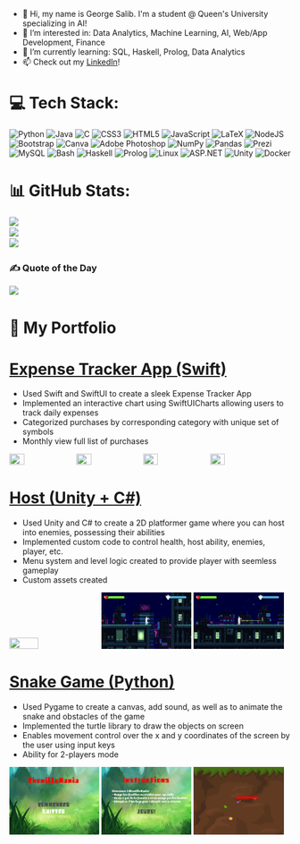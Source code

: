 - 👋 Hi, my name is George Salib. I'm a student @ Queen's University specializing in AI!
- 👀 I’m interested in: Data Analytics, Machine Learning, AI, Web/App Development, Finance
- 🌱 I’m currently learning: SQL, Haskell, Prolog, Data Analytics
- 📫 Check out my [LinkedIn](http://www.linkedin.com/in/georgesalib)!

# 💻 Tech Stack:
![Python](https://img.shields.io/badge/python-3670A0?style=for-the-badge&logo=python&logoColor=ffdd54) 
![Java](https://img.shields.io/badge/java-%23ED8B00.svg?style=for-the-badge&logo=java&logoColor=white) 
![C](https://img.shields.io/badge/c-%2300599C.svg?style=for-the-badge&logo=c&logoColor=white)
![CSS3](https://img.shields.io/badge/css3-%231572B6.svg?style=for-the-badge&logo=css3&logoColor=white) 
![HTML5](https://img.shields.io/badge/html5-%23E34F26.svg?style=for-the-badge&logo=html5&logoColor=white) 
![JavaScript](https://img.shields.io/badge/javascript-%23323330.svg?style=for-the-badge&logo=javascript&logoColor=%23F7DF1E) 
![LaTeX](https://img.shields.io/badge/latex-%23008080.svg?style=for-the-badge&logo=latex&logoColor=white) 
![NodeJS](https://img.shields.io/badge/node.js-6DA55F?style=for-the-badge&logo=node.js&logoColor=white) 
![Bootstrap](https://img.shields.io/badge/bootstrap-%23563D7C.svg?style=for-the-badge&logo=bootstrap&logoColor=white) 
![Canva](https://img.shields.io/badge/Canva-%2300C4CC.svg?style=for-the-badge&logo=Canva&logoColor=white) 
![Adobe Photoshop](https://img.shields.io/badge/adobe_photoshop-%2331A8FF.svg?style=for-the-badge&logo=adobephotoshop&logoColor=white) 
![NumPy](https://img.shields.io/badge/numpy-%23013243.svg?style=for-the-badge&logo=numpy&logoColor=white) 
![Pandas](https://img.shields.io/badge/pandas-%23150458.svg?style=for-the-badge&logo=pandas&logoColor=white) 
![Prezi](https://img.shields.io/badge/Prezi-%23000000.svg?style=for-the-badge&logo=Prezi&logoColor=white) 
![MySQL](https://img.shields.io/badge/mysql-%2300f.svg?style=for-the-badge&logo=mysql&logoColor=white) 
![Bash](https://img.shields.io/badge/bash-%23808080.svg?style=for-the-badge&logo=bash&logoColor=white) 
![Haskell](https://img.shields.io/badge/haskell-%23563D7C.svg?style=for-the-badge&logo=haskell&logoColor=white) 
![Prolog](https://img.shields.io/badge/prolog-%23ED8B02.svg?style=for-the-badge&logo=prolog&logoColor=white) 
![Linux](https://img.shields.io/badge/linux-%23000000.svg?style=for-the-badge&logo=linux&logoColor=white) 
![ASP.NET](https://img.shields.io/badge/ASP.NET-%234E4E94.svg?style=for-the-badge&logo=ASP.NET&logoColor=white) 
![Unity](https://img.shields.io/badge/unity-%23404040.svg?style=for-the-badge&logo=unity&logoColor=white) 
![Docker](https://img.shields.io/badge/docker-%231D63ED.svg?style=for-the-badge&logo=docker&logoColor=white) 

# 📊 GitHub Stats:
![](https://github-readme-stats.vercel.app/api?username=george-salib&theme=dark&hide_border=false&include_all_commits=true&count_private=true)<br/>
![](https://github-readme-streak-stats.herokuapp.com/?user=george-salib&theme=dark&hide_border=false)<br/>
![](https://github-readme-stats.vercel.app/api/top-langs/?username=george-salib&theme=dark&hide_border=false&include_all_commits=true&count_private=true&layout=compact)
### ✍️ Quote of the Day
![](https://quotes-github-readme.vercel.app/api?type=horizontal&theme=radical)


# 💼 My Portfolio

# [Expense Tracker App (Swift)](https://github.com/george-salib/Expense_Tracker_App)
* Used Swift and SwiftUI to create a sleek Expense Tracker App
* Implemented an interactive chart using SwiftUICharts allowing users to track daily expenses
* Categorized purchases by corresponding category with unique set of symbols
* Monthly view full list of purchases

<img src="Expense Tracker App Media/Expense Tracker App Demo.gif" width="23%" height="23%"/> <img src="Expense Tracker App Media/Expense Tracker App Demo IMG1.png" width="23%" height="23%"/> <img src="Expense Tracker App Media/Expense Tracker App Demo IMG2.png" width="23%" height="23%"/> <img src="Expense Tracker App Media/Expense Tracker App Demo IMG3.png" width="23%" height="23%"/>


# [Host (Unity + C#)](https://georgesalib.itch.io/host)
* Used Unity and C# to create a 2D platformer game where you can host into enemies, possessing their abilities
* Implemented custom code to control health, host ability, enemies, player, etc.
* Menu system and level logic created to provide player with seemless gameplay
* Custom assets created

<img src="Host Media/Host 1.png" width="32%" height="32%"/> <img src="Host Media/Host 2.png" width="32%" height="32%"/> <img src="Host Media/Host 3.png" width="32%" height="32%"/>


# [Snake Game (Python)](https://github.com/george-salib/Worm_Game)
* Used Pygame to create a canvas, add sound, as well as to animate the snake and obstacles of the game
* Implemented the turtle library to draw the objects on screen
* Enables movement control over the x and y coordinates of the screen by the user using input keys
* Ability for 2-players mode

<img src="Snake Game Media/Snake Game SC1.png" width="32%" height="32%"/> <img src="Snake Game Media/Snake Game SC2.png" width="32%" height="32%"/> <img src="Snake Game Media/Snake Game SC3.png" width="32%" height="32%"/>
